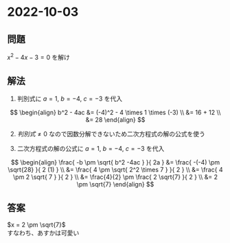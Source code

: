 # 2022-10-03
## 問題
  $x^2 - 4x -3 = 0$  を解け

## 解法
1. 判別式に $a = 1$, $b = -4$, $c =- 3$ を代入

$$
\begin{align}
b^2 - 4ac
&= (-4)^2 - 4 \times 1 \times (-3) \\
&= 16 + 12 \\
&= 28
\end{align}
$$

2. $判別式 \neq 0$ なので因数分解できないため二次方程式の解の公式を使う

3. 二次方程式の解の公式に $a = 1$, $b = -4$, $c =- 3$ を代入

$$
\begin{align}
\frac{ -b \pm \sqrt{ b^2 -4ac } }{ 2a }
&= \frac{ -(-4) \pm \sqrt{28} }{ 2 (1) } \\
&= \frac{ 4 \pm \sqrt{ 2^2 \times 7 } }{ 2 } \\
&= \frac{ 4 \pm 2 \sqrt{ 7 } }{ 2 } \\
&= \frac{4}{2} \pm \frac{ 2 \sqrt{7} }{ 2 } \\
&= 2 \pm \sqrt{7}
\end{align}
$$

## 答案

$x = 2 \pm \sqrt{7}$
<br>
すなわち、あすかは可愛い
